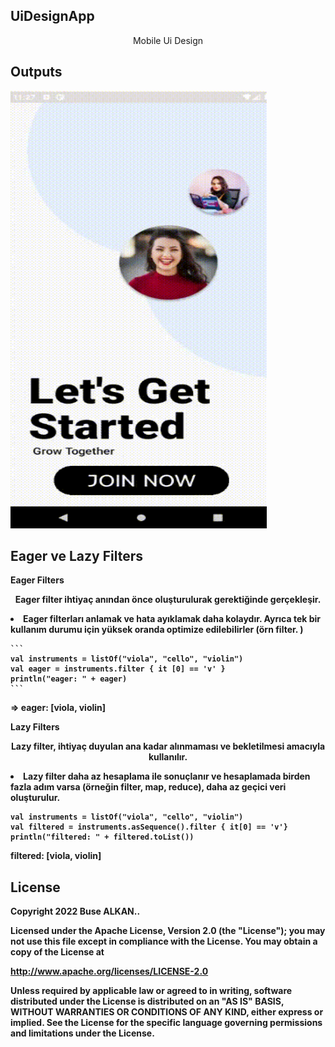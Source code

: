 ## UiDesignApp
<p align="center">Mobile Ui Design</p>

## Outputs
<p>
  <img height="700" width="410" src="https://raw.githubusercontent.com/FMSSBilisimAndroid/buse_alkan_odev2/master/screens/uiDesign.gif?token=GHSAT0AAAAAABYLI7OQAKXREVMOPSUCJBKIYYTHXMQ" alt="SS1"/>
</p>

## Eager ve Lazy Filters
<b>Eager Filters<b>
<p align="center">Eager filter ihtiyaç anından önce oluşturulurak gerektiğinde gerçekleşir.</p>

<li>Eager filterları anlamak ve hata ayıklamak daha kolaydır. Ayrıca tek bir kullanım durumu için yüksek oranda optimize edilebilirler (örn filter. )</li>

````
```
val instruments = listOf("viola", "cello", "violin")
val eager = instruments.filter { it [0] == 'v' }
println("eager: " + eager)
```
````
⇒ eager: [viola, violin]


<b>Lazy Filters</b>
<p align="center">Lazy filter, ihtiyaç duyulan ana kadar alınmaması ve bekletilmesi amacıyla kullanılır.</p>

<li>Lazy filter daha az hesaplama ile sonuçlanır ve hesaplamada birden fazla adım varsa (örneğin filter, map, reduce), daha az geçici veri oluşturulur.</li>

```
val instruments = listOf("viola", "cello", "violin")
val filtered = instruments.asSequence().filter { it[0] == 'v'}
println("filtered: " + filtered.toList())
```
filtered: [viola, violin]


## License
Copyright 2022 Buse ALKAN..

Licensed under the Apache License, Version 2.0 (the "License");
you may not use this file except in compliance with the License.
You may obtain a copy of the License at

   http://www.apache.org/licenses/LICENSE-2.0

Unless required by applicable law or agreed to in writing, software
distributed under the License is distributed on an "AS IS" BASIS,
WITHOUT WARRANTIES OR CONDITIONS OF ANY KIND, either express or implied.
See the License for the specific language governing permissions and
limitations under the License.
